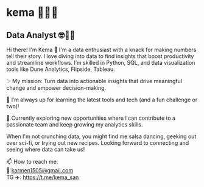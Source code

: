 # kema 🧗‍♂️🐢 
## Data Analyst 🤓🧮🧐

Hi there! I'm Kema 👋
I'm a data enthusiast with a knack for making numbers tell their story. I love diving into data to find insights that boost productivity and streamline workflows. I’m skilled in Python, SQL, and data visualization tools like Dune Analytics, Flipside, Tableau.

✨ My mission: Turn data into actionable insights that drive meaningful change and empower decision-making.

🚀 I’m always up for learning the latest tools and tech (and a fun challenge or two)!

🌱 Currently exploring new opportunities where I can contribute to a passionate team and keep growing my analytics skills.

When I'm not crunching data, you might find me salsa dancing, geeking out over sci-fi, or trying out new recipes. Looking forward to connecting and seeing where data can take us! 

📫 How to reach me:    
  📧 karmen1505@gmail.com   
  TG ✈️: https://t.me/kema_san 



<!--
**kemasan/kemasan** is a ✨ _special_ ✨ repository because its `README.md` (this file) appears on your GitHub profile.

Here are some ideas to get you started:

- 🔭 I’m currently working on ...
- 🌱 I’m currently learning ...
- 👯 I’m looking to collaborate on ...
- 🤔 I’m looking for help with ...
- 💬 Ask me about ...
- 📫 How to reach me: ...
- 😄 Pronouns: ...
- ⚡ Fun fact: ...
-->
